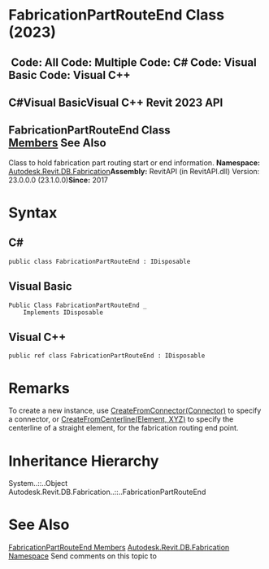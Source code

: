 # FabricationPartRouteEnd Class (2023)

﻿
 Code: All Code: Multiple Code: C# Code: Visual Basic Code: Visual C++   
---  
C#Visual BasicVisual C++
Revit 2023 API  
---  
FabricationPartRouteEnd Class  
[Members](493964bd-29ba-1752-02ee-d129d8aa44f4.md "FabricationPartRouteEnd Members") See Also  
---  
Class to hold fabrication part routing start or end information. 
**Namespace:** [Autodesk.Revit.DB.Fabrication](49e74a25-7ea1-efa6-548a-a3c3d0655e43.md "Autodesk.Revit.DB.Fabrication Namespace")**Assembly:** RevitAPI (in RevitAPI.dll) Version: 23.0.0.0 (23.1.0.0)**Since:** 2017 
# Syntax
C#  
---  
```text
public class FabricationPartRouteEnd : IDisposable
```
  
Visual Basic  
---  
```text
Public Class FabricationPartRouteEnd _
	Implements IDisposable
```
  
Visual C++  
---  
```text
public ref class FabricationPartRouteEnd : IDisposable
```
  
# Remarks
To create a new instance, use [CreateFromConnector(Connector)](14cf7184-74dd-8f5b-39ab-58a389056cf5.md "CreateFromConnector Method") to specify a connector, or [CreateFromCenterline(Element, XYZ)](81ff0ae2-1df5-6e62-cd94-3c8c31dc92ab.md "CreateFromCenterline Method") to specify the centerline of a straight element, for the fabrication routing end point. 
# Inheritance Hierarchy
System..::..Object Autodesk.Revit.DB.Fabrication..::..FabricationPartRouteEnd
# See Also
[FabricationPartRouteEnd Members](493964bd-29ba-1752-02ee-d129d8aa44f4.md "FabricationPartRouteEnd Members")
[Autodesk.Revit.DB.Fabrication Namespace](49e74a25-7ea1-efa6-548a-a3c3d0655e43.md "Autodesk.Revit.DB.Fabrication Namespace")
Send comments on this topic to 